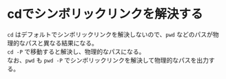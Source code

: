 # cdでシンボリックリンクを解決する

`cd` はデフォルトでシンボリックリンクを解決しないので、`pwd` などのパスが物理的なパスと異なる結果になる。  
`cd -P` で移動すると解決し、物理的なパスになる。  
なお、`pwd` も `pwd -P` でシンボリックリンクを解決して物理的なパスを出力する。
